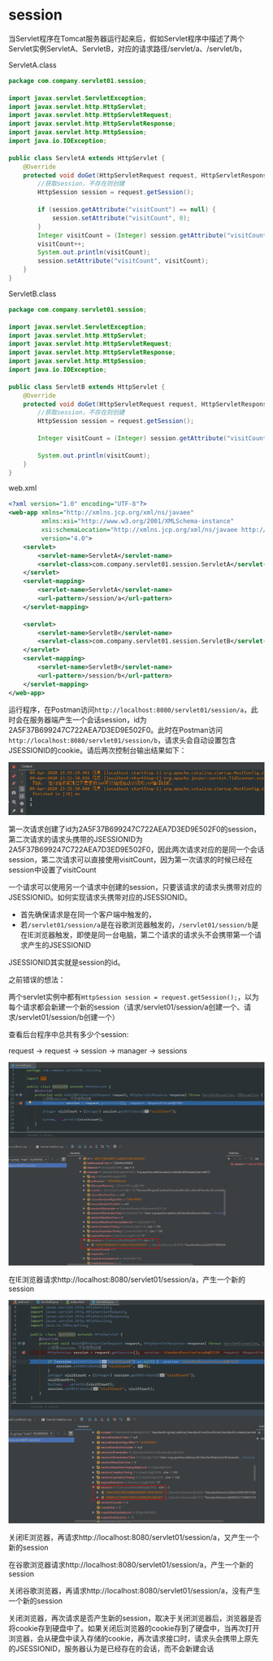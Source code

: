 # session

当Servlet程序在Tomcat服务器运行起来后，假如Servlet程序中描述了两个Servlet实例ServletA、ServletB，对应的请求路径/servlet/a、/servlet/b，

ServletA.class

```java
package com.company.servlet01.session;

import javax.servlet.ServletException;
import javax.servlet.http.HttpServlet;
import javax.servlet.http.HttpServletRequest;
import javax.servlet.http.HttpServletResponse;
import javax.servlet.http.HttpSession;
import java.io.IOException;

public class ServletA extends HttpServlet {
    @Override
    protected void doGet(HttpServletRequest request, HttpServletResponse response) throws ServletException, IOException {
        //获取session，不存在则创建
        HttpSession session = request.getSession();

        if (session.getAttribute("visitCount") == null) {
            session.setAttribute("visitCount", 0);
        }
        Integer visitCount = (Integer) session.getAttribute("visitCount");
        visitCount++;
        System.out.println(visitCount);
        session.setAttribute("visitCount", visitCount);
    }
}
```

ServletB.class

```java
package com.company.servlet01.session;

import javax.servlet.ServletException;
import javax.servlet.http.HttpServlet;
import javax.servlet.http.HttpServletRequest;
import javax.servlet.http.HttpServletResponse;
import javax.servlet.http.HttpSession;
import java.io.IOException;

public class ServletB extends HttpServlet {
    @Override
    protected void doGet(HttpServletRequest request, HttpServletResponse response) throws ServletException, IOException {
        //获取session，不存在则创建
        HttpSession session = request.getSession();

        Integer visitCount = (Integer) session.getAttribute("visitCount");

        System.out.println(visitCount);
    }
}
```

web.xml

```xml
<?xml version="1.0" encoding="UTF-8"?>
<web-app xmlns="http://xmlns.jcp.org/xml/ns/javaee"
         xmlns:xsi="http://www.w3.org/2001/XMLSchema-instance"
         xsi:schemaLocation="http://xmlns.jcp.org/xml/ns/javaee http://xmlns.jcp.org/xml/ns/javaee/web-app_4_0.xsd"
         version="4.0">
    <servlet>
        <servlet-name>ServletA</servlet-name>
        <servlet-class>com.company.servlet01.session.ServletA</servlet-class>
    </servlet>
    <servlet-mapping>
        <servlet-name>ServletA</servlet-name>
        <url-pattern>/session/a</url-pattern>
    </servlet-mapping>

    <servlet>
        <servlet-name>ServletB</servlet-name>
        <servlet-class>com.company.servlet01.session.ServletB</servlet-class>
    </servlet>
    <servlet-mapping>
        <servlet-name>ServletB</servlet-name>
        <url-pattern>/session/b</url-pattern>
    </servlet-mapping>
</web-app>
```

运行程序，在Postman访问`http://localhost:8080/servlet01/session/a`，此时会在服务器端产生一个会话session，id为2A5F37B699247C722AEA7D3ED9E502F0。此时在Postman访问`http://localhost:8080/servlet01/session/b`，请求头会自动设置包含JSESSIONID的cookie。请后两次控制台输出结果如下：

![15](./images/15.png)

第一次请求创建了id为2A5F37B699247C722AEA7D3ED9E502F0的session，第二次请求的请求头携带的JSESSIONID为2A5F37B699247C722AEA7D3ED9E502F0，因此两次请求对应的是同一个会话session，第二次请求可以直接使用visitCount，因为第一次请求的时候已经在session中设置了visitCount

一个请求可以使用另一个请求中创建的session，只要该请求的请求头携带对应的JSESSIONID。如何实现请求头携带对应的JSESSIONID。

- 首先确保请求是在同一个客户端中触发的，
- 若`/servlet01/session/a`是在谷歌浏览器触发的，`/servlet01/session/b`是在IE浏览器触发，即使是同一台电脑，第二个请求的请求头不会携带第一个请求产生的JSESSIONID

JSESSIONID其实就是session的id。

之前错误的想法：

两个servlet实例中都有`HttpSession session = request.getSession();`，以为每个请求都会新建一个新的session（请求/servlet01/session/a创建一个、请求/servlet01/session/b创建一个）

查看后台程序中总共有多少个session:

request -> request -> session -> manager -> sessions

![14](./images/14.png)



在IE浏览器请求http://localhost:8080/servlet01/session/a，产生一个新的session

![16](./images/16.png)

关闭IE浏览器，再请求http://localhost:8080/servlet01/session/a，又产生一个新的session



在谷歌浏览器请求http://localhost:8080/servlet01/session/a，产生一个新的session


关闭谷歌浏览器，再请求http://localhost:8080/servlet01/session/a，没有产生一个新的session


关闭浏览器，再次请求是否产生新的session，取决于关闭浏览器后，浏览器是否将cookie存到硬盘中了。如果关闭后浏览器的cookie存到了硬盘中，当再次打开浏览器，会从硬盘中读入存储的cookie，再次请求接口时，请求头会携带上原先的JSESSIONID，服务器认为是已经存在的会话，而不会新建会话
